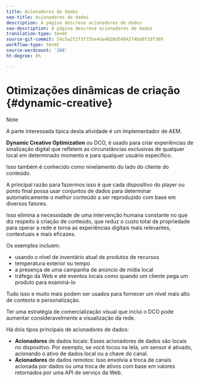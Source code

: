 ```yaml
---
title: Acionadores de dados
seo-title: Acionadores de dados
description: A página descreve acionadores de dados
seo-description: A página descreve acionadores de dados
translation-type: tm+mt
source-git-commit: 54c5a2f2f3f755e4da4028d54042f4bd8f2df369
workflow-type: tm+mt
source-wordcount: '268'
ht-degree: 0%

---
```



# Otimizações dinâmicas de criação {#dynamic-creative}

>[!NOTE]
>
>A parte interessada típica desta atividade é um Implementador de AEM.

**Dynamic Creative Optimization** ou DCO, é usado para criar experiências de sinalização digital que refletem as circunstâncias exclusivas de qualquer local em determinado momento e para qualquer usuário específico.

Isso também é conhecido como nivelamento do lado do cliente do conteúdo.

A principal razão para fazermos isso é que cada dispositivo do player ou ponto final possa usar conjuntos de dados para determinar automaticamente o melhor conteúdo a ser reproduzido com base em diversos fatores.

Isso elimina a necessidade de uma intervenção humana constante no que diz respeito à criação de conteúdo, que reduz o custo total de propriedade para operar a rede e torna as experiências digitais mais relevantes, contextuais e mais eficazes.

Os exemplos incluem:

* usando o nível de inventário atual de produtos de recursos
* temperatura exterior ou tempo
* a presença de uma campanha de anúncio de mídia local
* tráfego da Web e até eventos locais como quando um cliente pega um produto para examiná-lo

Tudo isso e muito mais podem ser usados para fornecer um nível mais alto de contexto e personalização.

Ter uma estratégia de comercialização visual que inclui o DCO pode aumentar consideravelmente a visualização da rede.

Há dois tipos principais de acionadores de dados:

* **Acionadores** de dados locais: Esses acionadores de dados são locais no dispositivo. Por exemplo, se você tocou na tela, um sensor é ativado, acionando o ativo de dados local ou a chave do canal.
* **Acionadores** de dados remotos: Isso envolvia a troca de canais acionada por dados ou uma troca de ativos com base em valores retornados por uma API de serviço da Web.


